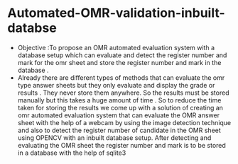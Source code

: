 # Automated-OMR-validation-inbuilt-databse
* Objective :To propose an OMR automated evaluation system with a database setup which can evaluate and detect the register number and mark for the omr sheet and store the register number and mark in the database .
* Already there are different types of methods that can evaluate the omr type answer sheets but they only evaluate and display the grade or results . They never store them anywhere. So the results must be stored manually but this takes a huge amount of time . So to reduce the time taken for storing the results we come up with a solution of creating an omr automated evaluation system that can evaluate the OMR answer sheet with the help of a webcam by using the image detection technique and also to detect the register number of candidate in the OMR sheet using OPENCV with an inbuilt database setup. After detecting and evaluating the OMR sheet the register number and mark is to be stored in a database with the help of sqlite3 
